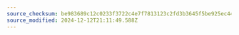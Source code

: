 ```yaml
---
source_checksum: be983689c12c0233f3722c4e7f7813123c2fd3b3645f5be925ec4441594cd424
source_modified: 2024-12-12T21:11:49.588Z
---
```


